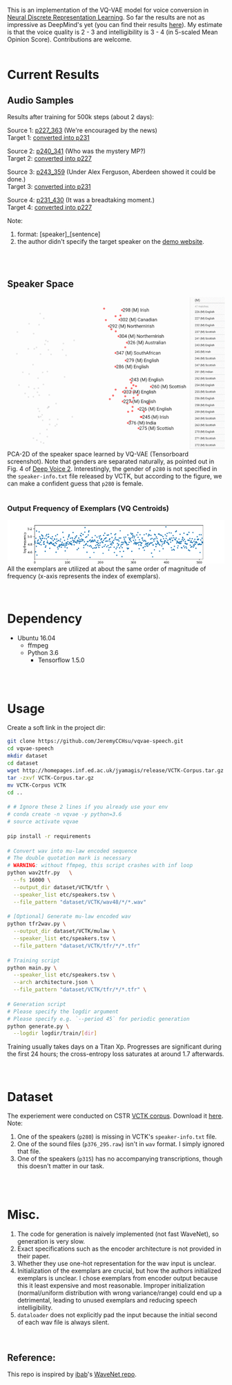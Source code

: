 This is an implementation of the VQ-VAE model for voice conversion in [Neural Discrete Representation Learning](https://arxiv.org/abs/1711.00937). 
So far the results are not as impressive as DeepMind's yet (you can find their results [here](https://avdnoord.github.io/homepage/vqvae/)).
My estimate is that the voice quality is 2 - 3 and intelligibility is 3 - 4 (in 5-scaled Mean Opinion Score).
Contributions are welcome.
<br/>
<br/>


# Current Results
## Audio Samples
Results after training for 500k steps (about 2 days):

Source 1: [p227_363](https://drive.google.com/open?id=1y7qJFhv79Rufb82X8b40atQsKFRGOsMC) (We're encouraged by the news)  
Target 1: [converted into p231](https://drive.google.com/open?id=1Ja6y6R6fHpS6IkIry2OYjWBFkHjT-N0V)

Source 2: [p240_341](https://drive.google.com/open?id=10QdyNXm2tUupq0fTm0X94JhC3zwa9etA) (Who was the mystery MP?)  
Target 2: [converted into p227](https://drive.google.com/open?id=14UZl-Fmm1HU2acOSLajpcIA6psk_JxnJ)

Source 3: [p243_359](https://drive.google.com/open?id=1Wgyqc6BOLiZV0JMlmW2Jw4yVst9NfmDb) (Under Alex Ferguson, Aberdeen showed it could be done.)  
Target 3: [converted into p231](https://drive.google.com/open?id=1jtkZ46bmDUzxahILuELU-eoa3l9IEEMf)

Source 4: [p231_430](https://drive.google.com/open?id=1-4A2FEPydp1p8Nu3dPkIvCUK3tvm4oco) (It was a breadtaking moment.)  
Target 4: [converted into p227](https://drive.google.com/open?id=1xOWZuQUdtrsQzUr_wn2PUpIJ_gNkfS7f)

Note: 
1. format: [speaker]_[sentence]
2. the author didn't specify the target speaker on the [demo website](https://avdnoord.github.io/homepage/vqvae/).
<br/>
<br/>


## Speaker Space
![speaker-space](etc/speaker_space.gif)  
PCA-2D of the speaker space learned by VQ-VAE (Tensorboard screenshot). 
Note that genders are separated naturally, as pointed out in Fig. 4 of [Deep Voice 2](https://arxiv.org/abs/1705.08947).
Interestingly, the gender of `p280` is not specified in the `speaker-info.txt` file released by VCTK, but according to the figure, we can make a confident guess that `p280` is female.
<br/>
<br/>

### Output Frequency of Exemplars (VQ Centroids)
![exemplars](etc/histogram.png)  
All the exemplars are utilized at about the same order of magnitude of frequency (x-axis represents the index of exemplars).   
<br/>
<br/>

# Dependency
- Ubuntu 16.04
  - ffmpeg
  - Python 3.6
    - Tensorflow 1.5.0  
<br/>
<br/>

# Usage
Create a soft link in the project dir:
```bash
git clone https://github.com/JeremyCCHsu/vqvae-speech.git
cd vqvae-speech
mkdir dataset
cd dataset
wget http://homepages.inf.ed.ac.uk/jyamagis/release/VCTK-Corpus.tar.gz
tar -zxvf VCTK-Corpus.tar.gz
mv VCTK-Corpus VCTK
cd ..

# # Ignore these 2 lines if you already use your env
# conda create -n vqvae -y python=3.6
# source activate vqvae

pip install -r requirements

# Convert wav into mu-law encoded sequence
# The double quotation mark is necessary
# WARNING: without ffmpeg, this script crashes with inf loop
python wav2tfr.py   \
  --fs 16000 \
  --output_dir dataset/VCTK/tfr \
  --speaker_list etc/speakers.tsv \
  --file_pattern "dataset/VCTK/wav48/*/*.wav" 

# [Optional] Generate mu-law encoded wav
python tfr2wav.py \
  --output_dir dataset/VCTK/mulaw \
  --speaker_list etc/speakers.tsv \
  --file_pattern "dataset/VCTK/tfr/*/*.tfr"

# Training script
python main.py \
  --speaker_list etc/speakers.tsv \
  --arch architecture.json \
  --file_pattern "dataset/VCTK/tfr/*/*.tfr" \

# Generation script
# Please specify the logdir argument 
# Please specify e.g. `--period 45` for periodic generation
python generate.py \
  --logdir logdir/train/[dir]
```  
Training usually takes days on a Titan Xp. Progresses are significant during the first 24 hours; the cross-entropy loss saturates at around 1.7 afterwards.  
<br/>
<br/>


# Dataset
The experiement were conducted on CSTR [VCTK corpus](http://homepages.inf.ed.ac.uk/jyamagis/page3/page58/page58.html).
Download it [here](http://homepages.inf.ed.ac.uk/jyamagis/release/VCTK-Corpus.tar.gz).  
Note: 
  1. One of the speakers (`p280`) is missing in VCTK's `speaker-info.txt` file.  
  2. One of the sound files (`p376_295.raw`) isn't  in `wav` format. I simply ignored that file.  
  3. One of the speakers (`p315`) has no accompanying transcriptions, though this doesn't matter in our task. 
<br/>
<br/>


# Misc.
1. The code for generation is naively implemented (not fast WaveNet), so generation is very slow.
2. Exact specifications such as the encoder architecture is not provided in their paper.
3. Whether they use one-hot representation for the wav input is unclear.
4. Initialization of the exemplars are crucial, 
     but how the authors initialized exemplars is unclear.
     I chose exemplars from encoder output because this it least expensive and most reasonable.
     Improper initialization (normal/uniform distribution with wrong variance/range) could end up a detrimental, leading to unused exemplars and reducing speech intelligibility.
5. `dataloader` does not explicitly pad the input because the initial second of each wav file is always silent.  
<br/>


## Reference:
This repo is inspired by [ibab](https://github.com/ibab)'s [WaveNet repo](https://github.com/ibab/tensorflow-wavenet).
